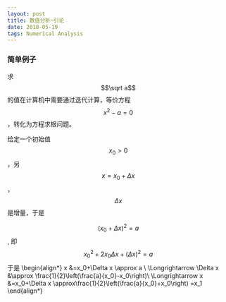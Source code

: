```yaml
---
layout: post
title: 数值分析-引论
date: 2018-05-19
tags: Numerical Analysis
---
```

### 简单例子

求$$\sqrt a$$的值在计算机中需要通过迭代计算，等价方程$$x^2-a=0$$，转化为方程求根问题。

给定一个初始值$$x_0>0$$，另$$x=x_0+\Delta x$$，$$\Delta x$$是增量，于是

$$(x_0+\Delta x)^2 = a$$, 即 $$x_0^2 + 2x_0\Delta x +(\Delta x)^2 =a$$
于是
\begin{align*}
    x &=x_0+\Delta x \approx a \\
    \Longrightarrow \Delta x &\approx \frac{1}{2}\left(\frac{a}{x_0}-x_0\right)\\
    \Longrightarrow x &=x_0+\Delta x \approx\frac{1}{2}\left(\frac{a}{x_0}+x_0\right) =x_1
\end{align*}

